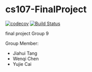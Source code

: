 # cs107-FinalProject

[![codecov](https://codecov.io/gh/merlionctc/cs107-FinalProject/branch/master/graph/badge.svg?token=OK5DF8VBMO)](undefined)
[![Build Status](https://travis-ci.com/merlionctc/cs107-FinalProject.svg?token=GoqM45ZYtzxFGATTpCrx&branch=master)](https://travis-ci.com/merlionctc/cs107-FinalProject)

final project
Group 9

Group Member: 
* Jiahui Tang
* Wenqi Chen
* Yujie Cai


